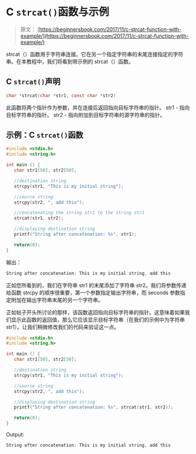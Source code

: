 # C `strcat()`函数与示例

> 原文： [https://beginnersbook.com/2017/11/c-strcat-function-with-example/](https://beginnersbook.com/2017/11/c-strcat-function-with-example/)

strcat（）函数用于字符串连接。它在另一个指定字符串的末尾连接指定的字符串。在本教程中，我们将看到带示例的 strcat（）函数。

## C `strcat()`声明

```c
char *strcat(char *str1, const char *str2)
```

此函数将两个指针作为参数，并在连接后返回指向目标字符串的指针。
str1 - 指向目标字符串的指针。
str2 - 指向附加到目标字符串的源字符串的指针。

## 示例：C `strcat()`函数

```c
#include <stdio.h>
#include <string.h>

int main () {
   char str1[50], str2[50];

   //destination string
   strcpy(str1, "This is my initial string");

   //source string
   strcpy(str2, ", add this");

   //concatenating the string str2 to the string str1
   strcat(str1, str2);

   //displaying destination string
   printf("String after concatenation: %s", str1);

   return(0);
}
```

输出：

```c
String after concatenation: This is my initial string, add this
```

正如您所看到的，我们在字符串 str1 的末尾添加了字符串 str2。我们将参数传递给函数 strcpy 的顺序很重要，第一个参数指定输出字符串，而 seconds 参数指定附加在输出字符串末尾的另一个字符串。

正如帖子开头所讨论的那样，该函数返回指向目标字符串的指针。这意味着如果我们显示此函数的返回值，那么它应该显示目标字符串（在我们的示例中为字符串 str1）。让我们稍微修改我们的代码来验证这一点。

```c
#include <stdio.h>
#include <string.h>

int main () {
   char str1[50], str2[50];

   //destination string
   strcpy(str1, "This is my initial string");

   //source string
   strcpy(str2, ", add this");

   //displaying destination string
   printf("String after concatenation: %s", strcat(str1, str2));

   return(0);
}
```

Output:

```c
String after concatenation: This is my initial string, add this
```